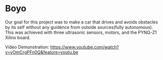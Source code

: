 # Boyo

Our goal for this project was to make a car that drives and avoids obstacles by its self without any guidence from outside sources(fully autonomous). This was achieved with three ultrasonic sensors, motors, and the PYNQ-Z1 Xilinx board.

Video Demonstration:
https://www.youtube.com/watch?v=yOmCrgPFn0Q&feature=youtu.be

